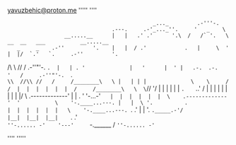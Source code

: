 yavuzbehic@proton.me
'''''
''''

                                                  _..._         .-'''-.                                            
                                     .---.     .-'_..._''.     '   _    \                                          
                      __.....__      |   |   .' .'      '.\  /   /` '.   \   __  __   ___           __.....__      
       _     _    .-''         '.    |   |  / .'            .   |     \  '  |  |/  `.'   `.     .-''         '.    
 /\    \\   //   /     .-''"'-.  `.  |   | . '              |   '      |  ' |   .-.  .-.   '   /     .-''"'-.  `.  
 `\\  //\\ //   /     /________\   \ |   | | |              \    \     / /  |  |  |  |  |  |  /     /________\   \ 
   \`//  \'/    |                  | |   | | |               `.   ` ..' /   |  |  |  |  |  |  |                  | 
    \|   |/     \    .-------------' |   | . '                  '-...-'`    |  |  |  |  |  |  \    .-------------' 
     '           \    '-.____...---. |   |  \ '.          .                 |  |  |  |  |  |   \    '-.____...---. 
                  `.             .'  |   |   '. `._____.-'/                 |__|  |__|  |__|    `.             .'  
                    `''-...... -'    '---'     `-.______ /                                        `''-...... -'    
                                                        `                                                          
                                                        
''''
'''''
